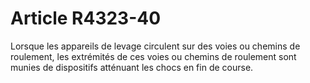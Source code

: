 # Article R4323-40

  
Lorsque les appareils de levage circulent sur des voies ou chemins de roulement, les extrémités de ces voies ou chemins de roulement sont munies de dispositifs atténuant les chocs en fin de course.